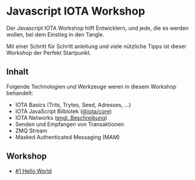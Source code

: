 # Javascript IOTA Workshop

Der Javascript IOTA Workshop hilft Entwicklern, und jede, die es werden wollen, bei dem Einstieg in den Tangle.

Mit einer Schritt für Schritt anleitung und viele nützliche Tipps ist dieser Workshop  der Perfekt Startpunkt.

## Inhalt
Folgende Technologien und Werkzeuge weren in diesem Workshop behandelt:
- IOTA Basics (Trits, Trytes, Seed, Adresses, ...)
- IOTA JavaScript Bilbiotek ([@iota/core](https://github.com/iotaledger/iota.js/))
- IOTA Networks ([engl. Beschreibung](https://docs.iota.org/docs/getting-started/0.1/references/iota-networks?q=network&highlights=network))
- Senden und Empfangen von Transaktionen
- ZMQ Stream
- Masked Authenticated Messaging (MAM)

## Workshop

- [#1 Hello World](./de/1-hello-world.md)